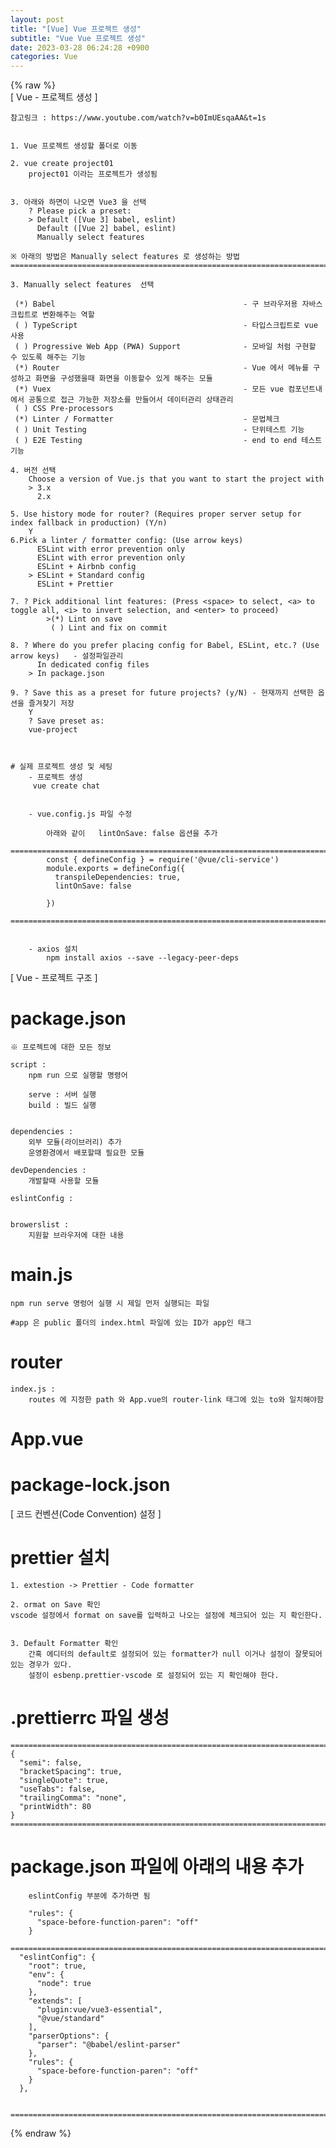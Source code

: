 ```yaml
---  
layout: post  
title: "[Vue] Vue 프로젝트 생성"  
subtitle: "Vue Vue 프로젝트 생성"  
date: 2023-03-28 06:24:28 +0900  
categories: Vue  
---  
```

{% raw %}  
[ Vue - 프로젝트 생성 ]  
  
	참고링크 : https://www.youtube.com/watch?v=b0ImUEsqaAA&t=1s  
  
  
	1. Vue 프로젝트 생성할 폴더로 이동  
		  
	2. vue create project01  
		project01 이라는 프로젝트가 생성됨  
	  
  
	3. 아래와 하면이 나오면 Vue3 을 선택  
		? Please pick a preset:  
		> Default ([Vue 3] babel, eslint)   
		  Default ([Vue 2] babel, eslint)   
		  Manually select features          
  
	※ 아래의 방법은 Manually select features 로 생성하는 방법  
	=================================================================================================================  
  
	3. Manually select features  선택  
  
	 (*) Babel											- 구 브라우저용 자바스크립트로 변환해주는 역할  
	 ( ) TypeScript										- 타입스크립트로 vue 사용  
	 ( ) Progressive Web App (PWA) Support				- 모바일 처럼 구현할 수 있도록 해주는 기능  
	 (*) Router											- Vue 에서 메뉴를 구성하고 화면을 구성했을때 화면을 이동할수 있게 해주는 모듈  
	 (*) Vuex											- 모든 vue 컴포넌트내에서 공통으로 접근 가능한 저장소를 만들어서 데이터관리 상태관리  
	 ( ) CSS Pre-processors								  
	 (*) Linter / Formatter								- 문법체크   
	 ( ) Unit Testing									- 단위테스트 기능   
	 ( ) E2E Testing									- end to end 테스트기능  
		  
	4. 버전 선택  
		Choose a version of Vue.js that you want to start the project with   
		> 3.x  
		  2.x  
  
	5. Use history mode for router? (Requires proper server setup for index fallback in production) (Y/n)   
		Y  
	6.Pick a linter / formatter config: (Use arrow keys)  
		  ESLint with error prevention only  
		  ESLint with error prevention only  
		  ESLint + Airbnb config  
		> ESLint + Standard config  
		  ESLint + Prettier		  
	  
	7. ? Pick additional lint features: (Press <space> to select, <a> to toggle all, <i> to invert selection, and <enter> to proceed)  
			>(*) Lint on save  
			 ( ) Lint and fix on commit  
  
	8. ? Where do you prefer placing config for Babel, ESLint, etc.? (Use arrow keys)	- 설정파일관리  
		  In dedicated config files  
		> In package.json  
  
	9. ? Save this as a preset for future projects? (y/N) - 현재까지 선택한 옵션을 즐겨찾기 저장  
		Y  
		? Save preset as:  
		vue-project  
  
  
  
	# 실제 프로젝트 생성 및 세팅  
		- 프로젝트 생성  
		 vue create chat  
  
  
		- vue.config.js 파일 수정  
  
			아래와 같이   lintOnSave: false 옵션을 추가  
			=================================================================================================================  
			const { defineConfig } = require('@vue/cli-service')  
			module.exports = defineConfig({  
			  transpileDependencies: true,  
			  lintOnSave: false  
  
			})  
			=================================================================================================================  
  
  
		- axios 설치  
			npm install axios --save --legacy-peer-deps  
  
  
  
[ Vue - 프로젝트 구조 ]  
  
# package.json  
	※ 프로젝트에 대한 모든 정보  
  
	script :  
		npm run 으로 실행할 명령어  
		  
		serve : 서버 실행  
		build : 빌드 실행  
	  
  
	dependencies :   
		외부 모듈(라이브러리) 추가   
		운영환경에서 배포할때 필요한 모듈  
	  
	devDependencies :   
		개발할때 사용할 모듈  
	  
	eslintConfig :   
		  
  
	browerslist :   
		지원할 브라우저에 대한 내용  
  
# main.js   
	npm run serve 명렁어 실행 시 제일 먼저 실행되는 파일  
	  
	#app 은 public 폴더의 index.html 파일에 있는 ID가 app인 태그  
  
# router  
	index.js :  
		routes 에 지정한 path 와 App.vue의 router-link 태그에 있는 to와 일치해야함  
  
		  
  
# App.vue  
	  
  
# package-lock.json  
  
  
  
[ 코드 컨벤션(Code Convention) 설정 ]  
  
# prettier 설치  
	1. extestion -> Prettier - Code formatter  
  
	2. ormat on Save 확인  
	vscode 설정에서 format on save를 입력하고 나오는 설정에 체크되어 있는 지 확인한다.  
  
  
	3. Default Formatter 확인  
		간혹 에디터의 default로 설정되어 있는 formatter가 null 이거나 설정이 잘못되어 있는 경우가 있다.   
		설정이 esbenp.prettier-vscode 로 설정되어 있는 지 확인해야 한다.  
  
  
# .prettierrc 파일 생성  
  
	=================================================================================================================  
	{  
	  "semi": false,  
	  "bracketSpacing": true,  
	  "singleQuote": true,  
	  "useTabs": false,  
	  "trailingComma": "none",  
	  "printWidth": 80  
	}  
	=================================================================================================================  
  
# package.json 파일에 아래의 내용 추가  
  
		eslintConfig 부분에 추가하면 됨  
  
		"rules": {  
		  "space-before-function-paren": "off"  
		}  
  
	=================================================================================================================  
	  "eslintConfig": {  
		"root": true,  
		"env": {  
		  "node": true  
		},  
		"extends": [  
		  "plugin:vue/vue3-essential",  
		  "@vue/standard"  
		],  
		"parserOptions": {  
		  "parser": "@babel/eslint-parser"  
		},  
		"rules": {  
		  "space-before-function-paren": "off"  
		}  
	  },  
  
  
	=================================================================================================================  
{% endraw %}
